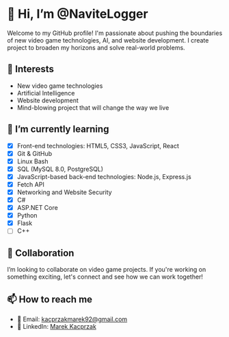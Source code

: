# 👋 Hi, I’m @NaviteLogger

Welcome to my GitHub profile! I'm passionate about pushing the boundaries of new video game technologies, AI, and website development. I create project to broaden my horizons and solve real-world problems.

## 👀 Interests

- New video game technologies
- Artificial Intelligence
- Website development
- Mind-blowing project that will change the way we live

## 🌱 I’m currently learning

- [x] Front-end technologies: HTML5, CSS3, JavaScript, React
- [x] Git & GitHub
- [x] Linux Bash
- [x] SQL (MySQL 8.0, PostgreSQL)
- [x] JavaScript-based back-end technologies: Node.js, Express.js
- [x] Fetch API
- [x] Networking and Website Security
- [x] C#
- [x] ASP.NET Core
- [x] Python
- [x] Flask
- [ ] C++

## 💞️ Collaboration

I’m looking to collaborate on video game projects. If you're working on something exciting, let's connect and see how we can work together!

## 📫 How to reach me

- 📩 Email: kacprzakmarek92@gmail.com
- 💬 LinkedIn: [Marek Kacprzak](www.linkedin.com/in/marek-kacprzak-238053218/)
